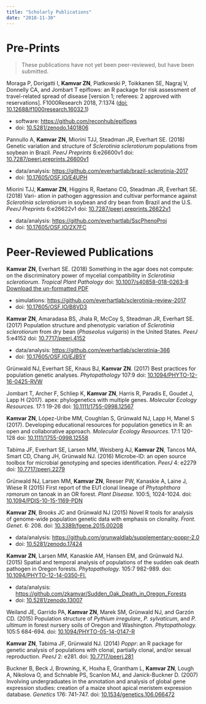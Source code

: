 ```yaml
---
title: "Scholarly Publications"
date: "2018-11-30"
---
```


# Pre-Prints

> These publications have not yet been peer-reviewed, but have been submitted.

Moraga P, Dorigatti I, **Kamvar ZN**, Piatkowski P, Toikkanen SE, Nagraj V, Donnelly CA, and Jombart T epiflows: an R package for risk assessment of travel-related spread of disease \[version 1;  referees: 2 approved with reservations\]. F1000Research 2018, 7:1374 ([doi: 10.12688/f1000research.16032.1](https://doi.org/10.12688/f1000research.16032.1))

 -  software:  https://github.com/reconhub/epiflows
 -  doi:       [10.5281/zenodo.1401806](http://doi.org/10.5281/zenodo.1401806)

Pannullo A, **Kamvar ZN**, Miorini TJJ, Steadman JR, Everhart SE. (2018) Genetic variation and structure of *Sclerotinia sclerotiorum* populations from soybean in Brazil. *PeerJ Preprints* 6:e26600v1 doi: [10.7287/peerj.preprints.26600v1](https://doi.org/10.7287/peerj.preprints.26600v1)

 -  data/analysis:  https://github.com/everhartlab/brazil-sclerotinia-2017         
 -  doi:            [10.17605/OSF.IO/E4UPH](https://doi.org/10.17605/OSF.IO/E4UPH) 

Miorini TJJ, **Kamvar ZN**, Higgins R, Raetano CG, Steadman JR, Everhart SE. (2018) Vari- ation in pathogen aggression and cultivar performance against *Sclerotinia sclerotiorum* in soybean and dry bean from Brazil and the U.S. *PeerJ Preprints* 6:e26622v1 doi: [10.7287/peerj.preprints.26622v1](https://doi.org/10.7287/peerj.preprints.26622v1)

 -  data/analysis:  https://github.com/everhartlab/SscPhenoProj                    
 -  doi:            [10.17605/OSF.IO/2X7FC](https://doi.org/10.17605/OSF.IO/2X7FC) 

# Peer-Reviewed Publications

**Kamvar ZN**, Everhart SE. (2018) Something in the agar does not compute: on the discriminatory power of mycelial compatibility in *Sclerotinia sclerotiorum*. *Tropical Plant Pathology*  doi: [10.1007/s40858-018-0263-8](https://doi.org/10.1007/s40858-018-0263-8)    
[Download the un-formatted PDF](https://github.com/everhartlab/sclerotinia-review-2017/raw/master/manuscript/review.pdf)

 -  simulations:  https://github.com/everhartlab/sclerotinia-review-2017           
 -  doi:          [10.17605/OSF.IO/B8VD3](https://doi.org/10.17605/OSF.IO/B8VD3) 

**Kamvar ZN**, Amaradasa BS, Jhala R, McCoy S, Steadman JR, Everhart SE. (2017) Population structure and phenotypic variation of *Sclerotinia sclerotiorum* from dry bean (*Phaseolus vulgaris*) in the United States. *PeerJ* 5:e4152 doi: [10.7717/peerj.4152](https://doi.org/10.7717/peerj.4152)

 -  data/analysis:  https://github.com/everhartlab/sclerotinia-366                 
 -  doi:            [10.17605/OSF.IO/EJB5Y](https://doi.org/10.17605/OSF.IO/EJB5Y) 

Grünwald NJ, Everhart SE, Knaus BJ, **Kamvar ZN**. (2017) Best practices for population genetic analyses. *Phytopathology* 107:9 doi: [10.1094/PHYTO-12-16-0425-RVW](https://doi.org/10.1094/PHYTO-12-16-0425-RVW)

Jombart T, Archer F, Schliep K, **Kamvar ZN**, Harris R, Paradis E, Goudet J, Lapp H (2017). apex: phylogenetics with multiple genes. *Molecular Ecology Resources.* 17:1 19-26 doi: [10.1111/1755-0998.12567](https://doi.org/10.1111/1755-0998.12567)

**Kamvar ZN**, López-Uribe MM, Coughlan S, Grünwald NJ, Lapp H, Manel S (2017). Developing educational resources for population genetics in R: an open and collaborative approach. *Molecular Ecology Resources.* 17:1 120-128 doi: [10.1111/1755-0998.12558](https://doi.org/10.1111/1755-0998.12558)

Tabima JF, Everhart SE, Larsen MM, Weisberg AJ, **Kamvar ZN**, Tancos MA, Smart CD, Chang JH, Grünwald NJ. (2016) Microbe-ID: an open source toolbox for microbial genotyping and species identification. *PeerJ* 4: e2279 doi: [10.7717/peerj.2279](https://doi.org/10.7717/peerj.2279)

Grünwald NJ, Larsen MM, **Kamvar ZN**, Reeser PW, Kanaskie A, Laine J, Wiese R (2015) First report of the EU1 clonal lineage of *Phytophthora ramorum* on tanoak in an OR forest. *Plant Disease.* 100:5, 1024-1024. doi: [10.1094/PDIS-10-15-1169-PDN](https://doi.org/10.1094/PDIS-10-15-1169-PDN)

**Kamvar ZN**, Brooks JC and Grünwald NJ (2015) Novel R tools for analysis of genome-wide population genetic data with emphasis on clonality. *Front. Genet.* 6: 208. doi: [10.3389/fgene.2015.00208](https://doi.org/10.3389/fgene.2015.00208)

 -  data/analysis:  https://github.com/grunwaldlab/supplementary-poppr-2.0        
 -  doi:            [10.5281/zenodo.17424 ](https://doi.org/10.5281/zenodo.17424) 

**Kamvar ZN**, Larsen MM, Kanaskie AM, Hansen EM, and Grünwald NJ. (2015) Spatial and temporal analysis of populations of the sudden oak death pathogen in Oregon forests. *Phytopathology.* 105:7 982-989. doi: [10.1094/PHYTO-12-14-0350-FI.](https://doi.org/10.1094/PHYTO-12-14-0350-FI.)

 -  data/analysis:  https://github.com/zkamvar/Sudden_Oak_Death_in_Oregon_Forests 
 -  doi:            [10.5281/zenodo.13007 ](https://doi.org/10.5281/zenodo.13007) 

Weiland JE, Garrido PA, **Kamvar ZN**, Marek SM, Grünwald NJ, and Garzón CD. (2015) Population structure of *Pythium irregulare*, *P. sylvaticum*, and *P. ultimum* in forest nursery soils of Oregon and Washington. *Phytopathology.* 105:5 684-694. doi: [10.1094/PHYTO-05-14-0147-R](https://doi.org/10.1094/PHYTO-05-14-0147-R)

**Kamvar ZN**, Tabima JF, Grünwald NJ. (2014) *Poppr*: an R package for genetic analysis of populations with clonal, partially clonal, and/or sexual reproduction. *PeerJ* 2: e281. doi: [10.7717/peerj.281](https://doi.org/10.7717/peerj.281)

Buckner B, Beck J, Browning, K, Hoxha E, Grantham L, **Kamvar ZN**, Lough A, Nikolova O, and Schnable PS, Scanlon MJ, and Janick-Buckner D. (2007) Involving undergraduates in the annotation and analysis of global gene expression studies: creation of a maize shoot apical meristem expression database. *Genetics* 176: 741-747. doi: [10.1534/genetics.106.066472](https://doi.org/10.1534/genetics.106.066472)
